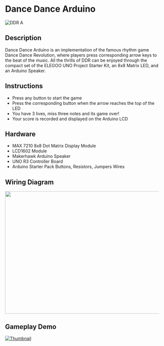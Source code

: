 # Dance Dance Arduino
![DDR A](https://upload.wikimedia.org/wikipedia/en/7/71/DDR_A_Logo.png)
 

## Description
Dance Dance Arduino is an implementation of the famous rhythm game Dance Dance Revolution, where players press corresponding arrow keys to the beat of the music. All the thrills of DDR can be enjoyed through the compact set of the ELEGOO UNO Project Starter Kit, an 8x8 Matrix LED, and an Arduino Speaker. 

## Instructions
* Press any button to start the game
* Press the corresponding button when the arrow reaches the top of the LED
* You have 3 lives, miss three notes and its game over!
* Your score is recorded and displayed on the Arduino LCD

## Hardware
* MAX 7210 8x8 Dot Matrix Display Module
* LCD1602 Module
* Makerhawk Arduino Speaker
* UNO R3 Controller Board
* Arduino Starter Pack Buttons, Resistors, Jumpers Wires

## Wiring Diagram
<img src="https://github.com/jtrieu48/DDRArduino/assets/77050179/3e45814b-99e8-4aa2-afaf-a5d7503006ce" width="800" height="400">


## Gameplay Demo
[![Thumbnail](https://e7.pngegg.com/pngimages/301/873/png-clipart-dance-dance-revolution-finger-dance-in-the-groove-tap-tap-revenge-arrow-game-dance-pad-miscellaneous-purple-thumbnail.png)](https://www.youtube.com/watch?v=oGBtcMmGAPs)


